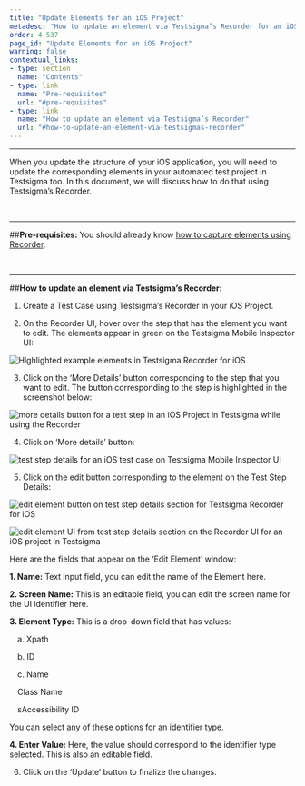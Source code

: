 ```yaml
---
title: "Update Elements for an iOS Project"
metadesc: "How to update an element via Testsigma’s Recorder for an iOS Project."
order: 4.537
page_id: "Update Elements for an iOS Project"
warning: false
contextual_links:
- type: section
  name: "Contents" 
- type: link
  name: "Pre-requisites"
  url: "#pre-requisites"
- type: link
  name: "How to update an element via Testsigma’s Recorder"
  url: "#how-to-update-an-element-via-testsigmas-recorder"
---
```


---
When you update the structure of your iOS application, you will need to update the corresponding elements in your automated test project in Testsigma too. In this document, we will discuss how to do that using Testsigma’s Recorder.

&emsp;

---
##**Pre-requisites:**
You should already know [how to capture elements using Recorder](https://testsigma.com/docs/test-cases/create-steps-recorder/ios-apps/overview/).

&emsp;

---
##**How to update an element via Testsigma’s Recorder:**
1. Create a Test Case using Testsigma’s Recorder in your iOS Project. 
   
2. On the Recorder UI, hover over the step that has the element you want to edit. The elements appear in green on the Testsigma Mobile Inspector UI:


![Highlighted example elements in Testsigma Recorder for iOS](https://docs.testsigma.com/images/update-elements/highlighted-example-elements-ios-testsigma-mobile-inspector.png)

3. Click on the ‘More Details’ button corresponding to the step that you want to edit. The button corresponding to the step is highlighted in the screenshot below:

![more details button for a test step in an iOS Project in Testsigma while using the Recorder](https://docs.testsigma.com/images/update-elements/more-details-button-for-a-test-step-ios-testsigma-mobile-inspector.png)

4. Click on ‘More details’ button:

![test step details for an iOS test case on Testsigma Mobile Inspector UI](https://docs.testsigma.com/images/update-elements/test-step-details-testsigma-mobile-inspector-ios.png)

5. Click on the edit button corresponding to the element on the Test Step Details:

![edit element button on test step details section for Testsigma Recorder for iOS](https://docs.testsigma.com/images/update-elements/edit-element-button-test-step-details-testsigma-mobile-inspector-ios.png)


![edit element UI from test step details section on the Recorder UI for an iOS project in Testsigma](https://docs.testsigma.com/images/update-elements/edit-element-ui-from-test-step-details-mobile-inspector-ios-testsigma.png)


Here are the fields that appear on the ‘Edit Element’ window:

 **1. Name:** Text input field, you can edit the name of the Element here.

 **2. Screen Name:** This is an editable field, you can edit the screen name for the UI identifier here.

 **3. Element Type:** This is a drop-down field that has values:

 &emsp;a. Xpath

 &emsp;b. ID

 &emsp;c. Name

 &emsp;Class Name

 &emsp;sAccessibility ID

 You can select any of these options for an identifier type.

 **4. Enter Value:** Here, the value should correspond to the identifier type selected. This is also an editable field.

6. Click on the ‘Update’ button to finalize the changes.


